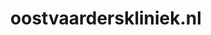 ---
layout: post
title: "oostvaarderskliniek.nl"
internal_url: "/dutchgov/oostvaarderskliniek.nl.html"
subdomains_count: 9
all_subdomains_count: 9
urls_count: 5
ssl_rank: 0
http_rank: 61
url_link: /data/oostvaarderskliniek.nl/urls.txt
all_subdomains_link: /data/oostvaarderskliniek.nl/all_subdomains.txt
subdomains_link: /data/oostvaarderskliniek.nl/subdomains.txt
categories: dutchgov
---